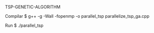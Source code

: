 TSP-GENETIC-ALGORITHM

Compilar
$ g++ -g -Wall -fopenmp -o parallel_tsp parallelize_tsp_ga.cpp

Run
$ ./parallel_tsp

